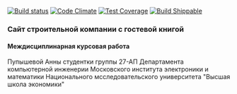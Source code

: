 [![Build status](https://travis-ci.org/alsii/project1.svg)](https://travis-ci.org/alsii/project1)
[![Code Climate](https://codeclimate.com/github/alsii/project1/badges/gpa.svg)](https://codeclimate.com/github/alsii/project1)
[![Test Coverage](https://codeclimate.com/github/alsii/project1/badges/coverage.svg)](https://codeclimate.com/github/alsii/project1/coverage)
[![Build Shippable](https://img.shields.io/shippable/56445a051895ca4474233f7b.svg)](https://app.shippable.com/projects/56445a051895ca4474233f7b)
### Сайт строительной компании с гостевой книгой
#### Междисциплинарная курсовая работа
Пупышевой Анны
студентки группы 27-АП Департамента компьютерной инженерии
Московского института электроники и математики
Национального мсследовательского университета "Высшая школа экономики"


